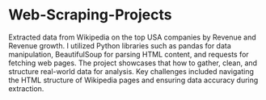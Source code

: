 # Web-Scraping-Projects
Extracted data from Wikipedia on the top USA companies by Revenue and Revenue growth. I utilized Python libraries such as pandas for data manipulation, BeautifulSoup for parsing HTML content, and requests for fetching web pages. The project showcases that how to gather, clean, and structure real-world data for analysis.
Key challenges included navigating the HTML structure of Wikipedia pages and ensuring data accuracy during extraction.
